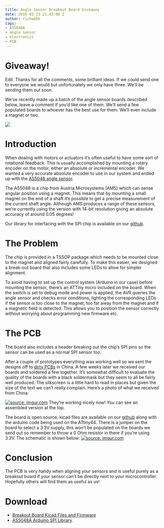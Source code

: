 ```yaml
---
title: Angle Sensor Breakout Board Giveaway
date: 2016-03-23 21:43:00 Z
author: richwebb
tags:
- AS5048A
- angle sensor
- electronics
- PCB
---
```


<h1>Giveaway!</h1>
<p>Edit: Thanks for all the comments, some brilliant ideas. If we could send one to everyone we would but unfortunately we only have three. We'll be sending them out soon.</p>
<p>We’ve recently made up a batch of the angle sensor boards described below, leave a comment if you’d like one of them. We’ll send a few populated boards to whoever has the best use for them. We’ll even include a magnet or two.</p>
<div class="zoetrope">
<img src="https://d34tuy4jppw3dn.cloudfront.net/544e1b24c24f285182562781/500/0.jpg" class="zoe-engage-image" data-zoe-site="51b909a4-f5d7-4627-9cad-cfeb69efc83a" data-zoe-image="544e1b24c24f285182562781" data-zoe-gallery-images="null" data-zoe-start-position="0" data-zoe-loadspin="true"><script>!function(z,o,e,t,r,o_,p,e_){var a=z.querySelector,f=(p==z.location.protocol?p:o_)+r;if(typeof a=="undefined")return;var l,c,j=z.getElementsByTagName(o)[0];if(!z.getElementById(t)){l=z.createElement(o);l.id=t;l.src=f+"/"+e_+"/js/zoe-widget.js";j.parentNode.insertBefore(l,j);c=z.createElement(e);c.rel="stylesheet";c.href=f+"/"+e_+"/css/zoetrope.jquery.min.css";j.parentNode.insertBefore(c,j)}}(document,"script","link","zoetrope-wjs","//s3-eu-west-1.amazonaws.com/zoetrope-alpha","http:","https:","v3")</script>
</div>
<h1>Introduction</h1>
<p>When dealing with motors or actuators it’s often useful to have some sort of rotational feedback. This is usually accomplished by mounting a rotary encoder on the motor, either an absolute or incremental encoder. We wanted a very accurate absolute encoder to use in our system and ended up with the <a href="http://www.ams.com/eng/Products/Position-Sensors/Magnetic-Rotary-Position-Sensors/AS5048A">AS5048 angle sensor</a>.</p>
<p>The AS5048 is a chip from Austria Microsystems (AMS) which can sense angular position using a magnet. This means that by mounting a small magnet on the end of a shaft it’s possible to get a precise measurement of the current shaft angle. Although AMS produces a range of these sensors, we’re currently using the version with 14-bit resolution giving an absolute accuracy of around 0.05 degrees!</p>
<p>Our library for interfacing with the SPI chip is available on our <a href="https://github.com/ZoetropeImaging/AS5048A-Arduino">github</a>.</p>
<h1>The Problem</h1>
<p>The chip is provided in a TSSOP package which needs to be mounted close to the magnet and aligned fairly carefully. To make this easier, we designed a break-out board that also includes some LEDs to allow for simpler alignment.</p>
<p>To avoid having to set up the control system (Arduino in our case) before mounting the sensor, there’s an ATTiny micro included on the board. When the switch is set to debug mode and power is applied, the AVR queries the angle sensor and checks error conditions, lighting the corresponding LEDs if the sensor is too close to the magnet, too far away from the magnet and if a magnetic field is detected. This allows you to position the sensor correctly without worrying about programming new firmware etc.</p>
<h1>The PCB</h1>
<p>The board also includes a header breaking out the chip’s SPI pins so the sensor can be used as a normal SPI sensor too.</p>
<p>After a couple of prototypes everything was working well so we sent the designs off to <a href="http://dirtypcbs.com/">dirty PCBs</a> in China. A few weeks later we received our boards and soldered a few together. It’s somewhat difficult to evaluate the quality of the boards with a black soldermask but they seem to all be fairly well produced. The silkscreen is a little hard to read in places but given the size of the text we can’t really complain. Here’s a photo of what we received from China:</p>
<p><a href="https://imgur.com/NKcUFlq.jpg"><img src="https://i.imgur.com/NKcUFlq.jpg" title="source: imgur.com"/></a>
They’re working nicely now! You can see an assembled version at the top.</p>
<p>The board is open source, kicad files are available on our <a href="https://github.com/ZoetropeImaging/as5048A-breakout-board">github</a> along with the arduino code being used on the ATtiny44. There is a jumper on the board to select a 3.3V supply, this won’t be populated on the boards we send out so remember to throw a 0 Ohm resistor in there if you’re using 3.3V. The schematic is shown below:
<a href="https://i.imgur.com/RPOL0LE.png"><img src="https://i.imgur.com/RPOL0LE.png" title="source: imgur.com"/></a></p>
<h1>Conclusion</h1>
<p>The PCB is very handy when aligning your sensors and is useful purely as a breakout board if your sensor can't be directly next to your microcontroller. Hopefully others will find them as useful as us!</p>
<h1>Download</h1>
<ul>
<li><a href="https://github.com/ZoetropeImaging/as5048A-breakout-board">Breakout Board Kicad Files and Firmware</a></li>
<li><a href="https://github.com/ZoetropeImaging/AS5048A-Arduino">AS5048A Arduino SPI Library</a>.</li>
</ul>

